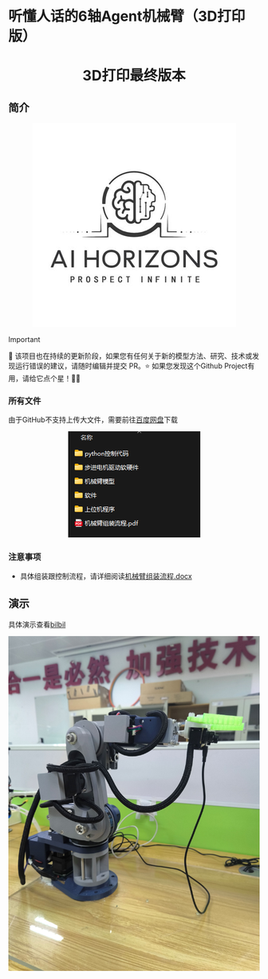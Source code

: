  # 听懂人话的6轴Agent机械臂（3D打印版）

<h1 align="center">3D打印最终版本</h1>

## 简介
<div align="center">
<img src="docs/Horizons.jpg"/><br>
</div>


> [!IMPORTANT]
>
> 🔆 该项目也在持续的更新阶段，如果您有任何关于新的模型方法、研究、技术或发现运行错误的建议，请随时编辑并提交 PR。⭐ 如果您发现这个Github Project有用，请给它点个星！🤩🤩

### 所有文件
由于GitHub不支持上传大文件，需要前往[百度网盘]( https://pan.baidu.com/s/1wiGUIEWGnfQ3V2lvOGn6Lw?pwd=cnv2)下载

<div align="center">
<img src="docs/d118c0d5bba0f57c926151c08583b44f.png"/><br>
</div>

### 注意事项
- 具体组装跟控制流程，请详细阅读[机械臂组装流程.docx](./机械臂组装流程.pdf)


## 演示

具体演示查看[bilbil](https://www.bilibili.com/video/BV1oSDzYzEd7/?spm_id_from=333.999.0.0)

<div align="center">
<img src="docs/1.jpg"/><br>
</div>




